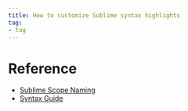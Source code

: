 ```yaml
---
title: How to customize Sublime syntax highlights
tag:
- tag
---
```


# Reference 
- [Sublime Scope Naming](https://www.sublimetext.com/docs/3/scope_naming.html)
- [Syntax Guide](https://www.sublimetext.com/docs/3/syntax.html)